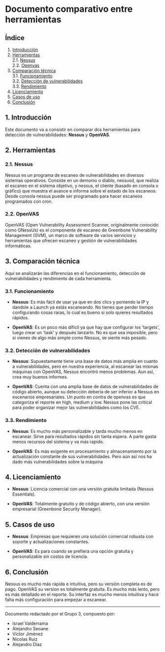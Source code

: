 # Documento comparativo entre herramientas

## Índice

1. [Introducción](#1-introducción)
2. [Herramientas](#2-herramientas)  
   2.1. [Nessus](#21-nessus)  
   2.2. [Openvas](#22-openvas)
3. [Comparación técnica](#3-comparación-técnica)  
   3.1. [Funcionamiento](#31-funcionamiento)  
   3.2. [Detección de vulnerabilidades](#32-detección-de-vulnerabilidades)  
   3.3. [Rendimiento](#33-rendimiento)
4. [Licenciamiento](#4-licenciamiento)
5. [Casos de uso](#5-casos-de-uso)
6. [Conclusión](#6-conclusión)

## 1. Introducción

Este documento va a consistir en  comparar dos herramientas para detección de vulnerabilidades: **Nessus** y **OpenVAS**.

## 2. Herramientas

### 2.1. Nessus

Nessus es un programa de escaneo de vulnerabilidades en diversos sistemas operativos. Consiste en un demonio o diablo, nessusd, que realiza el escaneo en el sistema objetivo, y nessus, el cliente (basado en consola o gráfico) que muestra el avance e informa sobre el estado de los escaneos. Desde consola nessus puede ser programado para hacer escaneos programados con cron. 

### 2.2. OpenVAS

OpenVAS (Open Vulnerability Assessment Scanner, originalmente conocido como GNessUs) es el componente de escaneo de Greenbone Vulnerability Management (GVM), un marco de software de varios servicios y herramientas que ofrecen escaneo y gestión de vulnerabilidades informáticas. 

## 3. Comparación técnica

Aquí se analizarán las diferencias en el funcionamiento, detección de vulnerabilidades y rendimiento de cada herramienta.

### 3.1. Funcionamiento

- **Nessus**: Es más fácil de usar ya que en dos clics y poniendo la IP y dandole a Launch ya estás escaneando. No tienes que perder tiempo configurando cosas raras, lo cual es bueno si solo quieres resultados rápidos.

- **OpenVAS**: Es un poco más difícil ya que hay que configurar los 'targets', luego crear un 'task' y después lanzarlo. No es que sea imposible, pero si vienes de algo más simple como Nessus, se siente más pesado.

### 3.2. Detección de vulnerabilidades

- **Nessus**: Supuestamente tiene una base de datos más amplia en cuanto a vulnerabilidades, pero en nuestra experiencia, al escanear las mismas máquinas con OpenVAS, Nessus encontró menos problemas. Aun así, crea muy buenos informes.

- **OpenVAS**: Cuenta con una amplia base de datos de vulnerabilidades de código abierto, aunque su detección debería de ser inferior a Nessus en escenarios empresariales. Un punto en contra de openvas es que categoriza el reporte en high, medium y low. Nessus pone las critical para poder organizar mejor las vulnerabilidades como los CVE.

### 3.3. Rendimiento

- **Nessus**: Es mucho más personalizable y tarda mucho menos en escanear. Sirve para resultados rápidos sin tanta espera. A parte gasta menos recursos del sistema y va más rapido.

- **OpenVAS**: Es más exigente en procesamiento y almacenamiento por la actualización constante de sus vulnerabilidades. Pero aún así nos ha dado más vulnerabilidades sobre la máquina

## 4. Licenciamiento

- **Nessus**: Licencia comercial con una versión gratuita limitada (Nessus Essentials).

- **OpenVAS**: Totalmente gratuito y de código abierto, con una versión empresarial (Greenbone Security Manager).

## 5. Casos de uso

- **Nessus**: Empresas que requieren una solución comercial robusta con soporte y actualizaciones constantes.

- **OpenVAS**: Es para cuando se prefiera una opción gratuita y personalizable sin costos de licencia.

## 6. Conclusión

Nessus es mucho más rápida e intuitiva, pero su versión completa es de pago. OpenVAS su version es totalmente gratuita. Es mucho más lento, pero es más detallado en el reporte. Su interfaz es mucho menos intuitiva y hace falta más configuración para empezar a escanear.

---

Documento redactado por el Grupo 3, compuesto por:

- Israel Valderrama  
- Alejandro Seoane  
- Víctor Jiménez  
- Nicolas Ruiz  
- Alejandro Díaz

